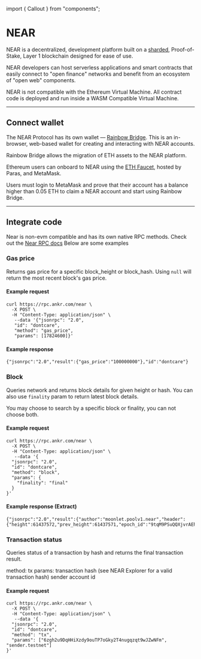 import { Callout } from "components";

# NEAR

NEAR is a decentralized, development platform built on a [sharded](https://near.org/downloads/Nightshade.pdf), Proof-of-Stake, Layer 1 blockchain designed for ease of use.

NEAR developers can host serverless applications and smart contracts that easily connect to "open finance" networks and benefit from an ecosystem of "open web"  components.

<Callout type="warning">
NEAR is not compatible with the Ethereum Virtual Machine.  All contract code is deployed and run inside a WASM Compatible Virtual Machine. 
</Callout>

---

## Connect wallet

The NEAR Protocol has its own wallet — [Rainbow Bridge](https://near.org/bridge/). This is an in-browser, web-based wallet for creating and interacting with NEAR accounts.

Rainbow Bridge allows the migration of ETH assets to the NEAR platform.

Ethereum users can onboard to NEAR using the [ETH Faucet](https://faucet.paras.id), hosted by Paras, and MetaMask.

Users must login to MetaMask and prove that their account has a balance higher than 0.05 ETH to  claim a NEAR account and start using Rainbow Bridge.

---

## Integrate code

Near is non-evm compatible and has its own native RPC methods.
Check out the [Near RPC docs](https://docs.near.org/docs/api/rpc)
Below are some examples

### Gas price

Returns gas price for a specific block_height or block_hash. Using `null` will return the most recent block's gas price.

#### Example request

```
curl https://rpc.ankr.com/near \
  -X POST \
  -H "Content-Type: application/json" \
   --data '{"jsonrpc": "2.0",
   "id": "dontcare",
   "method": "gas_price",
   "params": [17824600]}'
```

#### Example response

```
{"jsonrpc":"2.0","result":{"gas_price":"100000000"},"id":"dontcare"}
```

### Block

Queries network and returns block details for given height or hash. You can also use `finality` param to return latest block details.

<Callout>
You may choose to search by a specific block or finality, you can not choose both.
</Callout>

#### Example request

```
curl https://rpc.ankr.com/near \
  -X POST \
  -H "Content-Type: application/json" \
   --data '{
  "jsonrpc": "2.0",
  "id": "dontcare",
  "method": "block",
  "params": {
    "finality": "final"
  }
}'
```

#### Example response (Extract)

```
{"jsonrpc":"2.0","result":{"author":"moonlet.poolv1.near","header":{"height":61437572,"prev_height":61437571,"epoch_id":"9tqM9PSuQQXjvrAEhvRb45Q7XpDNS8itEcjr8yACDe2C","next_epoch_id":"2Ri3EriB9b5hBHmSPLLfJQhUyqCDx8Q8zsrpVK6aMFCo","hash":"GtGb4NnzLKxNYxWLum3eNhto6oWE1syc6ryrj9xAYqJU","prev_hash":"4LA5n9S72HCBbxwyR38gLZnZtcksc27kmFYZzZ2fQJob","prev_state_root":"AtdLpdibkTxhGu2CJRtgyWF5rGSpMeUEXH1Gb9SrjSQU","chunk_receipts_root":"CkUi6LaNxEeHrWsrm1QVj7vD...
```

### Transaction status

Queries status of a transaction by hash and returns the final transaction result.

method: tx
params:
transaction hash (see NEAR Explorer for a valid transaction hash)
sender account id

#### Example request 

```
curl https://rpc.ankr.com/near \
  -X POST \
  -H "Content-Type: application/json" \
   --data '{
  "jsonrpc": "2.0",
  "id": "dontcare",
  "method": "tx",
  "params": ["6zgh2u9DqHHiXzdy9ouTP7oGky2T4nugqzqt9wJZwNFm", "sender.testnet"]
}'
```




